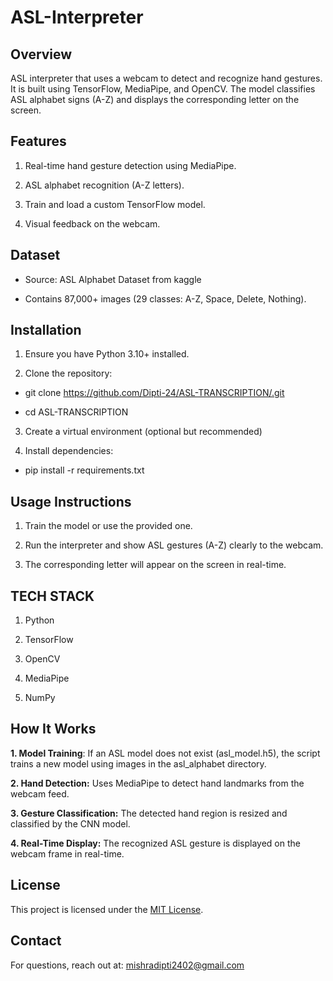 # ASL-Interpreter

## Overview
ASL interpreter that uses a webcam to detect and recognize hand gestures. It is built using TensorFlow, MediaPipe, and OpenCV. The model classifies ASL alphabet signs (A-Z) and displays the corresponding letter on the screen.

## Features

1. Real-time hand gesture detection using MediaPipe.

2. ASL alphabet recognition (A-Z letters).

3. Train and load a custom TensorFlow model.

4. Visual feedback on the webcam.

## Dataset

+ Source: ASL Alphabet Dataset from kaggle

+ Contains 87,000+ images (29 classes: A-Z, Space, Delete, Nothing).

## Installation

1. Ensure you have Python 3.10+ installed.

2. Clone the repository:

  + git clone https://github.com/Dipti-24/ASL-TRANSCRIPTION/.git
    
  + cd ASL-TRANSCRIPTION

3. Create a virtual environment (optional but recommended)

4. Install dependencies:

+ pip install -r requirements.txt

 ## Usage Instructions

1. Train the model or use the provided one.

2. Run the interpreter and show ASL gestures (A-Z) clearly to the webcam.

3. The corresponding letter will appear on the screen in real-time.
   
## TECH STACK

1. Python 

2. TensorFlow

3. OpenCV

4. MediaPipe
   
5. NumPy

## How It Works

**1. Model Training**: If an ASL model does not exist (asl_model.h5), the script trains a new model using images in the asl_alphabet directory.

**2. Hand Detection:** Uses MediaPipe to detect hand landmarks from the webcam feed.

**3. Gesture Classification:** The detected hand region is resized and classified by the CNN model.

**4. Real-Time Display:** The recognized ASL gesture is displayed on the webcam frame in real-time.


## License

This project is licensed under the [MIT License]().

## Contact

For questions, reach out at: mishradipti2402@gmail.com


